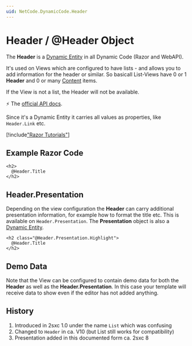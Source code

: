 ```yaml
---
uid: NetCode.DynamicCode.Header
---
```


# Header / @Header Object

The **Header** is a [Dynamic Entity](xref:NetCode.DynamicData.DynamicEntity) in all Dynamic Code (Razor and WebAPI). 

It's used on Views which are configured to have lists - and allows you to add information for the header or similar. So basicall List-Views have 0 or 1 **Header** and 0 or many [Content](xref:NetCode.DynamicCode.Content) items. 

If the View is not a list, the Header will not be available. 

⚡ The [official API docs](xref:ToSic.Sxc.Code.IDynamicCode.Header).

Since it's a Dynamic Entity it carries all values as properties, like `Header.Link` etc. 


[!include["Razor Tutorials"](../../shared/tutorials/razor.md)]


## Example Razor Code

```razor
<h2>
  @Header.Title
</h2>
```

## Header.Presentation

Depending on the view configuration the **Header** can carry additional presentation information, for example how to format the title etc. This is available on `Header.Presentation`. The **Presentation** object is also a [Dynamic Entity](xref:NetCode.DynamicData.DynamicEntity). 

```razor
<h2 class="@Header.Presentation.Highlight">
  @Header.Title
</h2>
```

## Demo Data

Note that the View can be configured to contain demo data for both the **Header** as well as the **Header.Presentation**. In this case your template will receive data to show even if the editor has not added anything. 

## History

1. Introduced in 2sxc 1.0 under the name `List` which was confusing
1. Changed to `Header` in ca. V10 (but List still works for compatibility)
1. Presentation added in this documented form ca. 2sxc 8